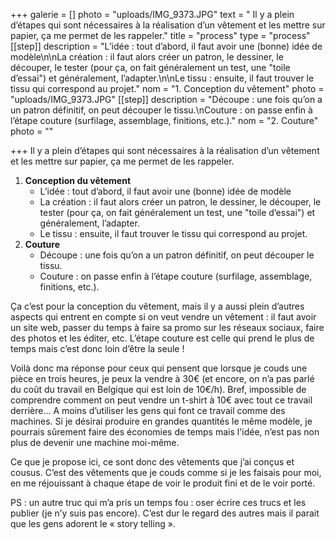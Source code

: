 +++
galerie = []
photo = "uploads/IMG_9373.JPG"
text = " Il y a plein d’étapes qui sont nécessaires à la réalisation d’un vêtement et les mettre sur papier, ça me permet de les rappeler."
title = "process"
type = "process"
[[step]]
description = "L’idée : tout d’abord, il faut avoir une (bonne) idée de modèle\n\nLa création : il faut alors créer un patron, le dessiner, le découper, le tester (pour ça, on fait généralement un test, une \"toile d’essai\") et généralement, l’adapter.\n\nLe tissu : ensuite, il faut trouver le tissu qui correspond au projet."
nom = "1. Conception du vêtement"
photo = "uploads/IMG_9373.JPG"
[[step]]
description = "Découpe : une fois qu’on a un patron définitif, on peut découper le tissu.\nCouture : on passe enfin à l’étape couture (surfilage, assemblage, finitions, etc.)."
nom = "2. Couture"
photo = ""

+++
Il y a plein d’étapes qui sont nécessaires à la réalisation d’un vêtement et les mettre sur papier, ça me permet de les rappeler.

1. **Conception du vêtement** 
   * L’idée : tout d’abord, il faut avoir une (bonne) idée de modèle
   * La création : il faut alors créer un patron, le dessiner, le découper, le tester (pour ça, on fait généralement un test, une "toile d’essai") et généralement, l’adapter.
   * Le tissu : ensuite, il faut trouver le tissu qui correspond au projet.
2. **Couture**
   * Découpe : une fois qu’on a un patron définitif, on peut découper le tissu.
   * Couture : on passe enfin à l’étape couture (surfilage, assemblage, finitions, etc.).

Ça c’est pour la conception du vêtement, mais il y a aussi plein d’autres aspects qui entrent en compte si on veut vendre un vêtement : il faut avoir un site web, passer du temps à faire sa promo sur les réseaux sociaux, faire des photos et les éditer, etc. L’étape couture est celle qui prend le plus de temps mais c’est donc loin d’être la seule !

Voilà donc ma réponse pour ceux qui pensent que lorsque je couds une pièce en trois heures, je peux la vendre à 30€ (et encore, on n’a pas parlé du coût du travail en Belgique qui est loin de 10€/h). Bref, impossible de comprendre comment on peut vendre un t-shirt à 10€ avec tout ce travail derrière... A moins d’utiliser les gens qui font ce travail comme des machines. Si je désirai produire en grandes quantités le même modèle, je pourrais sûrement faire des économies de temps mais l'idée, n’est pas non plus de devenir une machine moi-même.

Ce que je propose ici, ce sont donc des vêtements que j’ai conçus et cousus. C’est des vêtements que je couds comme si je les faisais pour moi, en me réjouissant à chaque étape de voir le produit fini et de le voir porté.

PS : un autre truc qui m’a pris un temps fou : oser écrire ces trucs et les publier (je n’y suis pas encore). C’est dur le regard des autres mais il parait que les gens adorent le « story telling ».